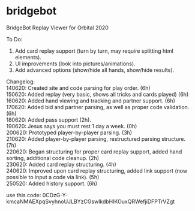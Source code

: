 # bridgebot
BridgeBot Replay Viewer for Orbital 2020

To Do:
1) Add card replay support (turn by turn, may require splitting html elements).
2) UI improvements (look into pictures/animations).
3) Add advanced options (show/hide all hands, show/hide results).

Changelog:\
140620: Created site and code parsing for play order. (6h)\
150620: Added replay (very basic, shows all tricks and cards played) (6h)\
160620: Added hand viewing and tracking and partner support. (6h)\
170620: Added bid and partner parsing, as well as proper code validation. (6h)\
180620: Added pass support (2h).\
190620: Jesus says you must rest 1 day a week. (0h)\
200620: Prototyped player-by-player parsing. (3h)\
210620: Added player-by-player parsing, restructured parsing structure. (7h)\
220620: Began structuring for proper card replay support, added hand sorting, additional code cleanup. (2h)\
230620: Added card replay structuring. (4h)\
240620: Improved upon card replay structuring, added link support (now possible to input a code via link). (5h)\
250520: Added history support. (6h)

use this code: 0CDzG-Y-kmcaNMAEXpqSvyhnoUJLBYzCGswlkdbHIKOuxQRWefjiDFPTrVZgt
